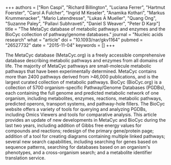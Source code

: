 +++
authors = ["Ron Caspi", "Richard Billington", "Luciana Ferrer", "Hartmut Foerster", "Carol A Fulcher", "Ingrid M Keseler", "Anamika Kothari", "Markus Krummenacker", "Mario Latendresse", "Lukas A Mueller", "Quang Ong", "Suzanne Paley", "Pallavi Subhraveti", "Daniel S Weaver", "Peter D Karp"]
title = "The MetaCyc database of metabolic pathways and enzymes and the BioCyc collection of pathway/genome databases."
journal = "Nucleic acids research"
what = "article"
doi = "10.1093/nar/gkv1164"
pubmed = "26527732"
date = "2015-11-04"
keywords = []
+++

The MetaCyc database (MetaCyc.org) is a freely accessible comprehensive database describing metabolic pathways and enzymes from all domains of life. The majority of MetaCyc pathways are small-molecule metabolic pathways that have been experimentally determined. MetaCyc contains more than 2400 pathways derived from >46,000 publications, and is the largest curated collection of metabolic pathways. BioCyc (BioCyc.org) is a collection of 5700 organism-specific Pathway/Genome Databases (PGDBs), each containing the full genome and predicted metabolic network of one organism, including metabolites, enzymes, reactions, metabolic pathways, predicted operons, transport systems, and pathway-hole fillers. The BioCyc website offers a variety of tools for querying and analyzing PGDBs, including Omics Viewers and tools for comparative analysis. This article provides an update of new developments in MetaCyc and BioCyc during the last two years, including addition of Gibbs free energy values for compounds and reactions; redesign of the primary gene/protein page; addition of a tool for creating diagrams containing multiple linked pathways; several new search capabilities, including searching for genes based on sequence patterns, searching for databases based on an organism's phenotypes, and a cross-organism search; and a metabolite identifier translation service.